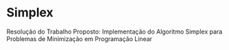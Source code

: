 # Simplex
Resolução do Trabalho Proposto: Implementação do Algoritmo Simplex para Problemas de Minimização em Programação Linear
